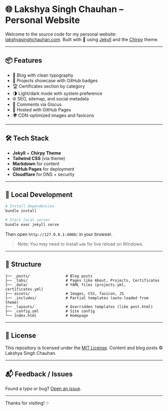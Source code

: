 # 🌐 Lakshya Singh Chauhan – Personal Website

Welcome to the source code for my personal website: [lakshyasinghchauhan.com](https://lakshyasinghchauhan.com/). Built with 💖 using [Jekyll](https://jekyllrb.com/) and the [Chirpy](https://github.com/cotes2020/jekyll-theme-chirpy) theme.

---

## 📦 Features

- 📝 Blog with clean typography
- 🧰 Projects showcase with GitHub badges
- 🏆 Certificates section by category
- 🌗 Light/dark mode with system preference
- 🌐 SEO, sitemap, and social metadata
- 💬 Comments via Giscus
- 🚀 Hosted with GitHub Pages
- 🌍 CDN-optimized images and favicons

---

## 🛠 Tech Stack

- **Jekyll** + **Chirpy Theme**
- **Tailwind CSS** (via theme)
- **Markdown** for content
- **GitHub Pages** for deployment
- **Cloudflare** for DNS + security

---

## 🚧 Local Development

```bash
# Install dependencies
bundle install

# Start local server
bundle exec jekyll serve
```

Then open `http://127.0.0.1:4000/` in your browser.

> Note: You may need to install `wdm` for live reload on Windows.

---

## 🧩 Structure

```
├── _posts/                # Blog posts
├── _tabs/                 # Pages like About, Projects, Certificates
├── _data/                 # YAML files (projects.yml, certificates.yml)
├── assets/                # Images, CSS, favicon, JS
├── _includes/             # Partial templates (auto-loaded from theme)
├── _layouts/              # Overridden templates (like post.html)
├── _config.yml            # Site config
└── index.html             # Homepage
```

---

## 📄 License

This repository is licensed under the [MIT License](LICENSE). Content and blog posts © Lakshya Singh Chauhan.

---

## 📬 Feedback / Issues

Found a typo or bug? [Open an issue](https://github.com/lakshyaelite/lakshyaelite.github.io/issues/new).

---

Thanks for visiting! ✨
